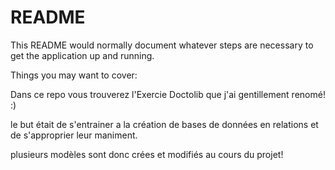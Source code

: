 # README

This README would normally document whatever steps are necessary to get the
application up and running.

Things you may want to cover:


Dans ce repo vous trouverez l'Exercie Doctolib que j'ai gentillement renomé! :) 

le but était de s'entrainer a la création de bases de données en relations et de s'approprier leur maniment.

plusieurs modèles sont donc crées et modifiés au cours du projet!